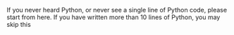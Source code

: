 If you never heard Python, or never see a single line of Python code, please start from here.
If you have written more than 10 lines of Python, you may skip this


